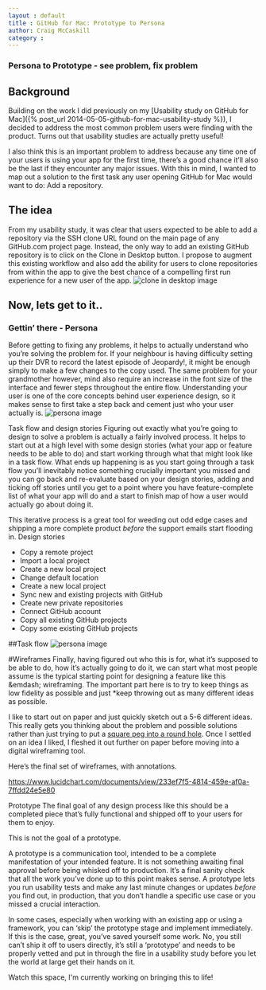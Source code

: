 ```yaml
---
layout : default
title : GitHub for Mac: Prototype to Persona
author: Craig McCaskill
category : 
---
```

### Persona to Prototype - see problem, fix problem

## Background

Building on the work I did previously on my [Usability study on GitHub for Mac]({% post_url 2014-05-05-github-for-mac-usability-study %}), I decided to address the most common problem users were finding with the product. Turns out that usability studies are actually pretty useful!

I also think this is an important problem to address because any time one of your users is using your app for the first time, there’s a good chance it’ll also be the last if they encounter any major issues. With this in mind, I wanted to map out a solution to the first task any user opening GitHub for Mac would want to do: Add a repository.

## The idea

From my usability study, it was clear that users expected to be able to add a repository via the SSH clone URL found on the main page of any GitHub.com project page. Instead, the only way to add an existing GitHub repository is to click on the Clone in Desktop button. I propose to augment this existing workflow and also add the ability for users to clone repositories from within the app to give the best chance of a compelling first run experience for a new user of the app.
![clone in desktop image](http://imgur.com/dHIBddfs.jpg)


## Now, lets get to it..
### Gettin’ there - Persona

Before getting to fixing any problems, it helps to actually understand who you’re solving the problem for. If your neighbour is having difficulty setting up their DVR to record the latest episode of Jeopardy!, it might be enough simply to make a few changes to the copy used. The same problem for your grandmother however, mind also require an increase in the font size of the interface and fewer steps throughout the entire flow. Understanding your user is one of the core concepts behind user experience design, so it makes sense to first take a step back and cement just who your user actually is.
![persona image](http://imgur.com/dHIBZdfs.jpg)

Task flow and design stories
Figuring out exactly what you’re going to design to solve a problem is actually a fairly involved process. It helps to start out at a high level with some design stories (what your app or feature needs to be able to do) and start working through what that might look like in a task flow. What ends up happening is as you start going through a task flow you’ll inevitably notice something crucially important you missed and you can go back and re-evaluate based on your design stories, adding and ticking off stories until you get to a point where you have feature-complete list of what your app will do and a start to finish map of how a user would actually go about doing it. 

This iterative process is a great tool for weeding out odd edge cases and shipping a more complete product *before* the support emails start flooding in. 
Design stories

* Copy a remote project
* Import a local project
* Create a new local project
* Change default location
* Create a new local project
* Sync new and existing projects with GitHub
* Create new private repositories
* Connect GitHub account
* Copy all existing GitHub projects
* Copy some existing GitHub projects

##Task flow
![persona image](http://imgur.com/afDJsdtg.jpg)

#Wireframes
Finally, having figured out who this is for, what it’s supposed to be able to do, how it’s actually going to do it, we can start what most people assume is the typical starting point for designing a feature like this &emdash; wireframing. The important part here is to try to keep things as low fidelity as possible and just *keep throwing out as many different ideas as possible. 

I like to start out on paper and just quickly sketch out a 5-6 different ideas. This really gets you thinking about the problem and possible solutions rather than just trying to put a [square peg into a round hole](http://en.wikipedia.org/wiki/Square_peg_in_a_round_hole). Once I settled on an idea I liked, I fleshed it out further on paper before moving into a digital wireframing tool. 

Here’s the final set of wireframes, with annotations.

https://www.lucidchart.com/documents/view/233ef7f5-4814-459e-af0a-7ffdd24e5e80

Prototype
The final goal of any design process like this should be a completed piece that’s fully functional and shipped off to your users for them to enjoy. 

This is not the goal of a prototype. 

A prototype is a communication tool, intended to be a complete manifestation of your intended feature. It is not something awaiting final approval before being whisked off to production. It’s a final sanity check that all the work you’ve done up to this point makes sense. A prototype lets you run usability tests and make any last minute changes or updates *before* you find out, in production, that you don’t handle a specific use case or you missed a crucial interaction.

In some cases, especially when working with an existing app or using a framework, you can ‘skip’ the prototype stage and implement immediately. If this is the case, great, you’ve saved yourself some work. No, you still can’t ship it off to users directly, it’s still a ‘prototype’ and needs to be properly vetted and put in through the fire in a usability study before you let the world at large get their hands on it.

Watch this space, I'm currently working on bringing this to life!
